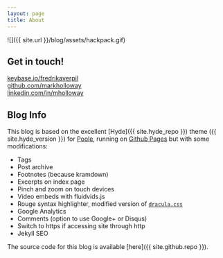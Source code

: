 ```yaml
---
layout: page
title: About
---
```


![]({{ site.url }}/blog/assets/hackpack.gif)

## Get in touch!
 
[keybase.io/fredrikaverpil](https://keybase.io/fredrikaverpil)  
[github.com/markholloway](https://github.com/markholloway)  
[linkedin.com/in/mholloway](http://linkedin.com/in/mholloway)

## Blog Info

This blog is based on the excellent [Hyde]({{ site.hyde_repo }}) theme ({{ site.hyde_version }}) for [Poole](http://getpoole.com), running on [Github Pages](https://pages.github.com) but with some modifications:

- Tags
- Post archive
- Footnotes (because kramdown)
- Excerpts on index page
- Pinch and zoom on touch devices
- Video embeds with fluidvids.js
- Rouge syntax highlighter, modified version of [`dracula.css`](https://github.com/dracula/pygments)
- Google Analytics
- Comments (option to use Google+ or Disqus)
- Switch to https if accessing site through http
- Jekyll SEO

The source code for this blog is available [here]({{ site.github.repo }}).
